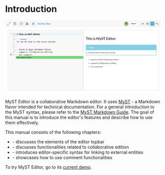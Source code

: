 # Introduction

![MyST Editor](./assets/myst.png)

MyST Editor is a collaborative Markdown editor. 
It uses [MyST](https://mystmd.org/) - a Markdown flavor intended for technical documentation.
For a general introduction to the MyST syntax, please refer to the [MyST Markdown Guide](https://mystmd.org/guide/quickstart-myst-markdown).
The goal of this manual is to introduce the editor's features and describe how to use them effectively.

This manual consists of the following chapters:

- [](topbar.md) - discusses the elements of the editor topbar
- [](collaboration.md) - discusses functionalities related to collaborative edition
- [](rich-links.md) - introduces editor-specific syntax for linking to external entities
- [](comments.md) - showcases how to use comment functionalities

To try MyST Editor, go to its [current demo](https://antmicro.github.io/myst-editor/).